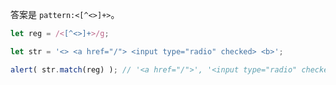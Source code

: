 
答案是 `pattern:<[^<>]+>`。

```js run
let reg = /<[^<>]+>/g;

let str = '<> <a href="/"> <input type="radio" checked> <b>';

alert( str.match(reg) ); // '<a href="/">', '<input type="radio" checked>', '<b>'
```
